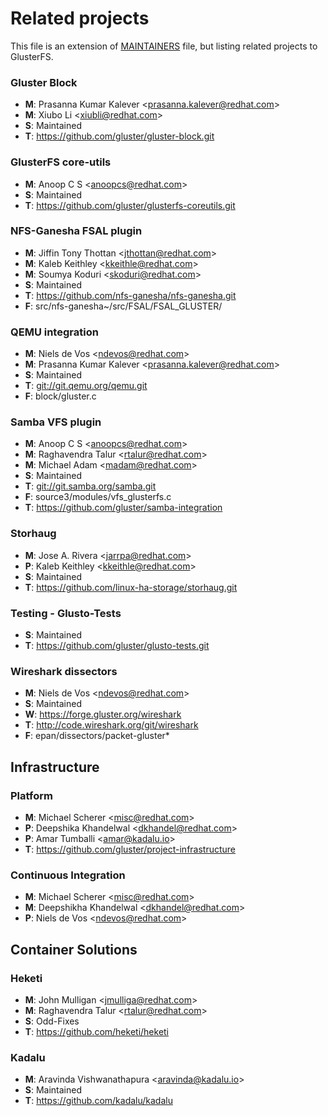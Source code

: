 # Related projects

This file is an extension of [MAINTAINERS](../MAINTAINERS.md) file, but listing related projects to GlusterFS.


### Gluster Block
  - **M**: Prasanna Kumar Kalever \<prasanna.kalever@redhat.com\>
  - **M**: Xiubo Li \<xiubli@redhat.com\>
  - **S**: Maintained
  - **T**: https://github.com/gluster/gluster-block.git

### GlusterFS core-utils
  - **M**: Anoop C S \<anoopcs@redhat.com\>
  - **S**: Maintained
  - **T**: https://github.com/gluster/glusterfs-coreutils.git

### NFS-Ganesha FSAL plugin
  - **M**: Jiffin Tony Thottan \<jthottan@redhat.com\>
  - **M**: Kaleb Keithley \<kkeithle@redhat.com\>
  - **M**: Soumya Koduri \<skoduri@redhat.com\>
  - **S**: Maintained
  - **T**: https://github.com/nfs-ganesha/nfs-ganesha.git
  - **F**: src/nfs-ganesha~/src/FSAL/FSAL_GLUSTER/

### QEMU integration
  - **M**: Niels de Vos \<ndevos@redhat.com\>
  - **M**: Prasanna Kumar Kalever \<prasanna.kalever@redhat.com\>
  - **S**: Maintained
  - **T**: [git://git.qemu.org/qemu.git](https://git.qemu.org/?p=qemu.git;a=summary)
  - **F**: block/gluster.c

### Samba VFS plugin
  - **M**: Anoop C S \<anoopcs@redhat.com\>
  - **M**: Raghavendra Talur \<rtalur@redhat.com\>
  - **M**: Michael Adam \<madam@redhat.com\>
  - **S**: Maintained
  - **T**: [git://git.samba.org/samba.git](https://git.samba.org/?p=samba.git;a=summary)
  - **F**: source3/modules/vfs_glusterfs.c
  - **T**: https://github.com/gluster/samba-integration

### Storhaug
  - **M**: Jose A. Rivera \<jarrpa@redhat.com\>
  - **P**: Kaleb Keithley \<kkeithle@redhat.com\>
  - **S**: Maintained
  - **T**: https://github.com/linux-ha-storage/storhaug.git

### Testing - Glusto-Tests
  - **S**: Maintained
  - **T**: https://github.com/gluster/glusto-tests.git

### Wireshark dissectors
  - **M**: Niels de Vos \<ndevos@redhat.com\>
  - **S**: Maintained
  - **W**: https://forge.gluster.org/wireshark
  - **T**: http://code.wireshark.org/git/wireshark
  - **F**: epan/dissectors/packet-gluster*

## Infrastructure

### Platform
  - **M**: Michael Scherer \<misc@redhat.com\>
  - **P**: Deepshika Khandelwal \<dkhandel@redhat.com\>
  - **P**: Amar Tumballi \<amar@kadalu.io\>
  - **T**: https://github.com/gluster/project-infrastructure

### Continuous Integration
  - **M**: Michael Scherer \<misc@redhat.com\>
  - **M**: Deepshikha Khandelwal \<dkhandel@redhat.com\>
  - **P**: Niels de Vos \<ndevos@redhat.com\>


## Container Solutions

### Heketi
  - **M**: John Mulligan \<jmulliga@redhat.com\>
  - **M**: Raghavendra Talur \<rtalur@redhat.com\>
  - **S**: Odd-Fixes
  - **T**: https://github.com/heketi/heketi

### Kadalu
  - **M**: Aravinda Vishwanathapura \<aravinda@kadalu.io\>
  - **S**: Maintained
  - **T**: https://github.com/kadalu/kadalu
